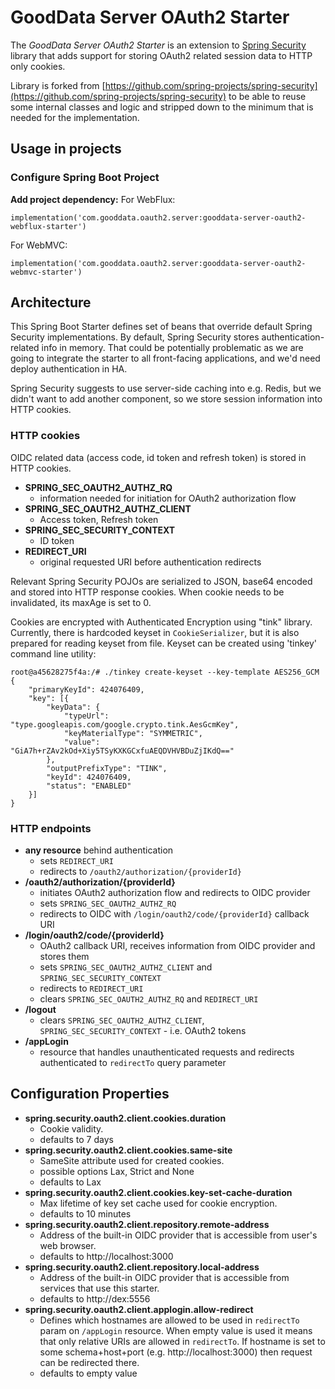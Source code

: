 # GoodData Server OAuth2 Starter

The _GoodData Server OAuth2 Starter_ is an extension to [Spring Security](https://github.com/spring-projects/spring-security)
library that adds support for storing OAuth2 related session data to HTTP only cookies.

Library is forked from [https://github.com/spring-projects/spring-security](https://github.com/spring-projects/spring-security)
to be able to reuse some internal classes and logic and stripped down to the minimum that is needed for the implementation.

## Usage in projects

### Configure Spring Boot Project

**Add project dependency:**
For WebFlux:
```
implementation('com.gooddata.oauth2.server:gooddata-server-oauth2-webflux-starter')
```

For WebMVC:
```
implementation('com.gooddata.oauth2.server:gooddata-server-oauth2-webmvc-starter')
```

## Architecture

This Spring Boot Starter defines set of beans that override default Spring Security implementations. By default,
Spring Security stores authentication-related info in memory. That could be potentially problematic as we are going to
integrate the starter to all front-facing applications, and we'd need deploy authentication in HA.

Spring Security suggests to use server-side caching into e.g. Redis, but we didn't want to add another component,
so we store session information into HTTP cookies.

### HTTP cookies

OIDC related data (access code, id token and refresh token) is stored in HTTP cookies.

* **SPRING_SEC_OAUTH2_AUTHZ_RQ**
    * information needed for initiation for OAuth2 authorization flow
* **SPRING_SEC_OAUTH2_AUTHZ_CLIENT**
    * Access token, Refresh token
* **SPRING_SEC_SECURITY_CONTEXT**
    * ID token
* **REDIRECT_URI**
    * original requested URI before authentication redirects

Relevant Spring Security POJOs are serialized to JSON, base64 encoded and stored into HTTP response cookies.
When cookie needs to be invalidated, its maxAge is set to 0.

Cookies are encrypted with Authenticated Encryption using "tink" library.
Currently, there is hardcoded keyset in `CookieSerializer`, but it is also prepared for reading keyset
from file.
Keyset can be created using 'tinkey' command line utility:
```
root@a45628275f4a:/# ./tinkey create-keyset --key-template AES256_GCM
{
    "primaryKeyId": 424076409,
    "key": [{
        "keyData": {
            "typeUrl": "type.googleapis.com/google.crypto.tink.AesGcmKey",
            "keyMaterialType": "SYMMETRIC",
            "value": "GiA7h+rZAv2kOd+Xiy5TSyKXKGCxfuAEQDVHVBDuZjIKdQ=="
        },
        "outputPrefixType": "TINK",
        "keyId": 424076409,
        "status": "ENABLED"
    }]
}
```

### HTTP endpoints

* **any resource** behind authentication
    * sets `REDIRECT_URI`
    * redirects to `/oauth2/authorization/{providerId}`
* **/oauth2/authorization/{providerId}**
    * initiates OAuth2 authorization flow and redirects to OIDC provider
    * sets `SPRING_SEC_OAUTH2_AUTHZ_RQ`
    * redirects to OIDC with `/login/oauth2/code/{providerId}` callback URI
* **/login/oauth2/code/{providerId}**
    * OAuth2 callback URI, receives information from OIDC provider and stores them
    * sets `SPRING_SEC_OAUTH2_AUTHZ_CLIENT` and `SPRING_SEC_SECURITY_CONTEXT`
    * redirects to `REDIRECT_URI`
    * clears `SPRING_SEC_OAUTH2_AUTHZ_RQ` and `REDIRECT_URI`
* **/logout**
    * clears `SPRING_SEC_OAUTH2_AUTHZ_CLIENT`, `SPRING_SEC_SECURITY_CONTEXT` - i.e. OAuth2 tokens
* **/appLogin**
    * resource that handles unauthenticated requests and redirects authenticated to `redirectTo` query parameter

## Configuration Properties

* **spring.security.oauth2.client.cookies.duration**
    * Cookie validity.
    * defaults to 7 days
* **spring.security.oauth2.client.cookies.same-site**
    * SameSite attribute used for created cookies.
    * possible options Lax, Strict and None
    * defaults to Lax
* **spring.security.oauth2.client.cookies.key-set-cache-duration**
    * Max lifetime of key set cache used for cookie encryption.
    * defaults to 10 minutes
* **spring.security.oauth2.client.repository.remote-address**
    * Address of the built-in OIDC provider that is accessible from user's web browser.
    * defaults to http://localhost:3000
* **spring.security.oauth2.client.repository.local-address**
    * Address of the built-in OIDC provider that is accessible from services that use this starter.
    * defaults to http://dex:5556
* **spring.security.oauth2.client.applogin.allow-redirect**
    * Defines which hostnames are allowed to be used in `redirectTo` param on `/appLogin` resource. When empty value is used it means that only relative URIs are allowed in `redirectTo`. If hostname is set to some schema+host+port (e.g. http://localhost:3000) then request can be redirected there.
    * defaults to empty value
